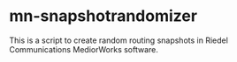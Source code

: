 # mn-snapshotrandomizer
This is a script to create random routing snapshots in Riedel Communications MediorWorks software.
